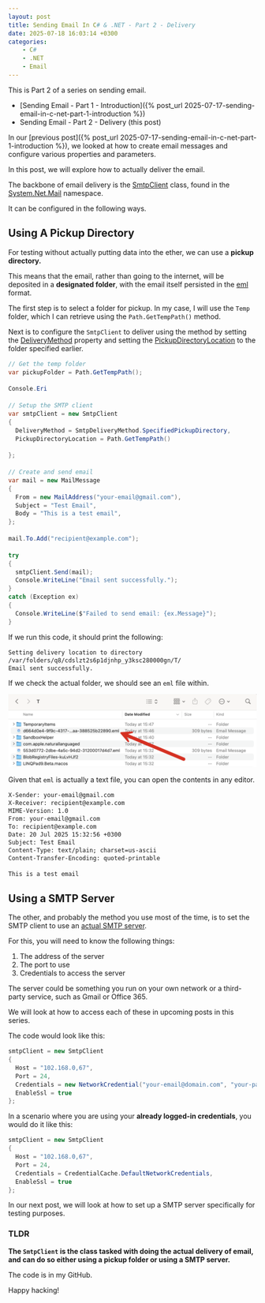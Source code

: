 ```yaml
---
layout: post
title: Sending Email In C# & .NET - Part 2 - Delivery
date: 2025-07-18 16:03:14 +0300
categories:
    - C#
    - .NET
    - Email
---
```


This is Part 2 of a series on sending email.

- [Sending Email - Part 1 - Introduction]({% post_url 2025-07-17-sending-email-in-c-net-part-1-introduction %})
- Sending Email - Part 2 - Delivery (this post)

In our [previous post]({% post_url 2025-07-17-sending-email-in-c-net-part-1-introduction %}), we looked at how to create email messages and configure various properties and parameters.

In this post, we will explore how to actually deliver the email.

The backbone of email delivery is the [SmtpClient](https://learn.microsoft.com/en-us/dotnet/api/system.net.mail.smtpclient?view=net-9.0) class, found in the [System.Net.Mail](https://learn.microsoft.com/en-us/dotnet/api/system.net.mail?view=net-9.0) namespace.

It can be configured in the following ways.

## Using A Pickup Directory

For testing without actually putting data into the ether, we can use a **pickup directory.**

This means that the email, rather than going to the internet, will be deposited in a **designated folder**, with the email itself persisted in the [eml](https://en.wikipedia.org/wiki/Email#Filename_extensions) format.

The first step is to select a folder for pickup. In my case, I will use the `Temp` folder, which I can retrieve using the `Path.GetTempPath()` method.

Next is to configure the `SmtpClient` to deliver using the method by setting the [DeliveryMethod](https://learn.microsoft.com/en-us/dotnet/api/system.net.mail.smtpclient.deliverymethod?view=net-9.0) property and setting the [PickupDirectoryLocation](https://learn.microsoft.com/en-us/dotnet/api/system.net.mail.smtpclient.pickupdirectorylocation?view=net-9.0#system-net-mail-smtpclient-pickupdirectorylocation) to the folder specified earlier.

```c#
// Get the temp folder
var pickupFolder = Path.GetTempPath();

Console.Eri

// Setup the SMTP client
var smtpClient = new SmtpClient
{
  DeliveryMethod = SmtpDeliveryMethod.SpecifiedPickupDirectory,
  PickupDirectoryLocation = Path.GetTempPath()

};

// Create and send email
var mail = new MailMessage
{
  From = new MailAddress("your-email@gmail.com"),
  Subject = "Test Email",
  Body = "This is a test email",
};

mail.To.Add("recipient@example.com");

try
{
  smtpClient.Send(mail);
  Console.WriteLine("Email sent successfully.");
}
catch (Exception ex)
{
  Console.WriteLine($"Failed to send email: {ex.Message}");
}
```

If we run this code, it should print the following:

```planitext
Setting delivery location to directory /var/folders/q8/cdslzt2s6p1djnhp_y3ksc280000gn/T/
Email sent successfully.
```

If we check the actual folder, we should see an `eml` file within.

![SMTPPickup](../images/2025/07/SMTPPickup.png)

Given that `eml` is actually a text file, you can open the contents in any editor.

```plaintext
X-Sender: your-email@gmail.com
X-Receiver: recipient@example.com
MIME-Version: 1.0
From: your-email@gmail.com
To: recipient@example.com
Date: 20 Jul 2025 15:32:56 +0300
Subject: Test Email
Content-Type: text/plain; charset=us-ascii
Content-Transfer-Encoding: quoted-printable

This is a test email

```

## Using a SMTP Server

The other, and probably the method you use most of the time, is to set the SMTP client to use an [actual SMTP server](https://aws.amazon.com/what-is/smtp/).

For this, you will need to know the following things:

1. The address of the server
2. The port to use
3. Credentials to access the server

The server could be something you run on your own network or a third-party service, such as Gmail or Office 365.

We will look at how to access each of these in upcoming posts in this series.

The code would look like this:

```c#
smtpClient = new SmtpClient
{
  Host = "102.168.0,67",
  Port = 24,
  Credentials = new NetworkCredential("your-email@domain.com", "your-password"),
  EnableSsl = true
};
```

In a scenario where you are using your **already logged-in credentials**, you would do it like this:

```c#
smtpClient = new SmtpClient
{
  Host = "102.168.0,67",
  Port = 24,
  Credentials = CredentialCache.DefaultNetworkCredentials,
  EnableSsl = true
};
```

In our next post, we will look at how to set up a SMTP server specifically for testing purposes.

### TLDR

**The `SmtpClient` is the class tasked with doing the actual delivery of email, and can do so either using a pickup folder or using a SMTP server.**

The code is in my GitHub.

Happy hacking!
